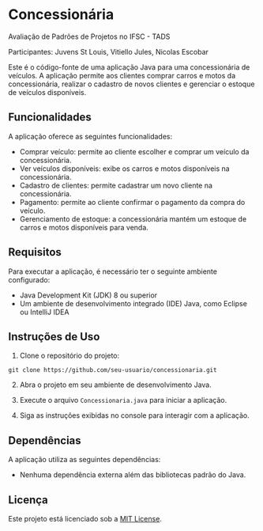 # Concessionária

Avaliação de Padrões de Projetos no IFSC - TADS

Participantes: Juvens St Louis, Vitiello Jules, Nicolas Escobar

Este é o código-fonte de uma aplicação Java para uma concessionária de veículos. A aplicação permite aos clientes comprar carros e motos da concessionária, realizar o cadastro de novos clientes e gerenciar o estoque de veículos disponíveis.

## Funcionalidades

A aplicação oferece as seguintes funcionalidades:

- Comprar veículo: permite ao cliente escolher e comprar um veículo da concessionária.
- Ver veículos disponíveis: exibe os carros e motos disponíveis na concessionária.
- Cadastro de clientes: permite cadastrar um novo cliente na concessionária.
- Pagamento: permite ao cliente confirmar o pagamento da compra do veículo.
- Gerenciamento de estoque: a concessionária mantém um estoque de carros e motos disponíveis para venda.

## Requisitos

Para executar a aplicação, é necessário ter o seguinte ambiente configurado:

- Java Development Kit (JDK) 8 ou superior
- Um ambiente de desenvolvimento integrado (IDE) Java, como Eclipse ou IntelliJ IDEA

## Instruções de Uso

1. Clone o repositório do projeto:

```
git clone https://github.com/seu-usuario/concessionaria.git
```

2. Abra o projeto em seu ambiente de desenvolvimento Java.

3. Execute o arquivo `Concessionaria.java` para iniciar a aplicação.

4. Siga as instruções exibidas no console para interagir com a aplicação.

## Dependências

A aplicação utiliza as seguintes dependências:

- Nenhuma dependência externa além das bibliotecas padrão do Java.

## Licença

Este projeto está licenciado sob a [MIT License](LICENSE).
